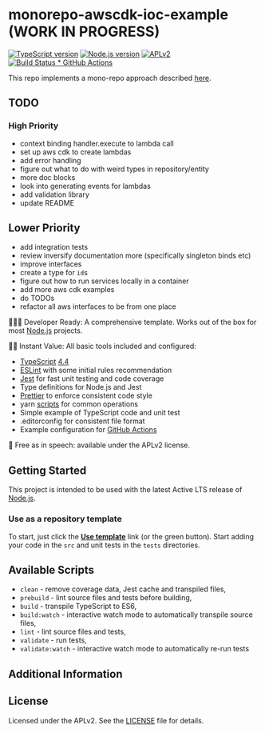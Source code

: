 # monorepo-awscdk-ioc-example (WORK IN PROGRESS)

[![TypeScript version][ts-badge]][typescript-4-4]
[![Node.js version][nodejs-badge]][nodejs]
[![APLv2][license-badge]][license]
[![Build Status * GitHub Actions][gha-badge]][gha-ci]

This repo implements a mono-repo approach described [here](https://www.serverless.com/blog/structuring-a-real-world-serverless-app).

## TODO

### High Priority

* context binding handler.execute to lambda call
* set up aws cdk to create lambdas
* add error handling
* figure out what to do with weird types in repository/entity
* more doc blocks
* look into generating events for lambdas
* add validation library
* update README

## Lower Priority

* add integration tests
* review inversify documentation more (specifically singleton binds etc)
* improve interfaces
* create a type for `id`s
* figure out how to run services locally in a container
* add more aws cdk examples
* do TODOs
* refactor all aws interfaces to be from one place

👩🏻‍💻 Developer Ready: A comprehensive template. Works out of the box for most [Node.js][nodejs] projects.

🏃🏽 Instant Value: All basic tools included and configured:

* [TypeScript][typescript] [4.4][typescript-4-4]
* [ESLint][eslint] with some initial rules recommendation
* [Jest][jest] for fast unit testing and code coverage
* Type definitions for Node.js and Jest
* [Prettier][prettier] to enforce consistent code style
* yarn [scripts](#available-scripts) for common operations
* Simple example of TypeScript code and unit test
* .editorconfig for consistent file format
* Example configuration for [GitHub Actions][gh-actions]

🤲 Free as in speech: available under the APLv2 license.

## Getting Started

This project is intended to be used with the latest Active LTS release of [Node.js][nodejs].

### Use as a repository template

To start, just click the **[Use template][repo-template-action]** link (or the green button). Start adding your code in the `src` and unit tests in the `tests` directories.

## Available Scripts

* `clean` - remove coverage data, Jest cache and transpiled files,
* `prebuild` - lint source files and tests before building,
* `build` - transpile TypeScript to ES6,
* `build:watch` - interactive watch mode to automatically transpile source files,
* `lint` - lint source files and tests,
* `validate` - run tests,
* `validate:watch` - interactive watch mode to automatically re-run tests

## Additional Information

## License

Licensed under the APLv2. See the [LICENSE](https://github.com/jsynowiec/node-typescript-boilerplate/blob/main/LICENSE) file for details.

[ts-badge]: https://img.shields.io/badge/TypeScript-4.4-blue.svg
[nodejs-badge]: https://img.shields.io/badge/Node.js->=%2014-blue.svg
[nodejs]: https://nodejs.org/dist/latest-v14.x/docs/api/
[gha-badge]: https://github.com/ericvtheg/monorepo-awscdk-ioc-example/actions/workflows/nodejs.yml/badge.svg
[gha-ci]: https://github.com/ericvtheg/monorepo-awscdk-ioc-example/actions/workflows/nodejs.yml
[typescript]: https://www.typescriptlang.org/
[typescript-4-4]: https://www.typescriptlang.org/docs/handbook/release-notes/typescript-4-4.html
[license-badge]: https://img.shields.io/badge/license-APLv2-blue.svg
[license]: https://github.com/jsynowiec/node-typescript-boilerplate/blob/main/LICENSE
[jest]: https://facebook.github.io/jest/
[eslint]: https://github.com/eslint/eslint
[wiki-js-tests]: https://github.com/jsynowiec/node-typescript-boilerplate/wiki/Unit-tests-in-plain-JavaScript
[prettier]: https://prettier.io
[gh-actions]: https://github.com/features/actions
[repo-template-action]: https://github.com/ericvtheg/monorepo-awscdk-ioc-example/generate
